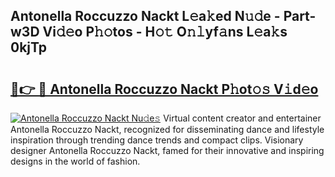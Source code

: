 ## Antonella Roccuzzo Nackt L𝚎a𝚔ed N𝚞𝚍e - Part-w3D Vi𝚍𝚎o P𝚑𝚘tos - H𝚘𝚝 O𝚗𝚕yf𝚊ns L𝚎a𝚔s 0kjTp

# <h2><a href="http://kfdb31.oniu.top/?m=Antonella+Roccuzzo+Nackt">🔗👉 🔴 Antonella Roccuzzo Nackt P𝚑ot𝚘𝚜 V𝚒d𝚎o</a></h2>

[![Antonella Roccuzzo Nackt Nu𝚍e𝚜](https://i.imgur.com/0qMVB7G.gif)](http://kfdb31.oniu.top/?m=Antonella+Roccuzzo+Nackt)
Virtual content creator and entertainer Antonella Roccuzzo Nackt, recognized for disseminating dance and lifestyle inspiration through trending dance trends and compact clips. Visionary designer Antonella Roccuzzo Nackt, famed for their innovative and inspiring designs in the world of fashion.  

